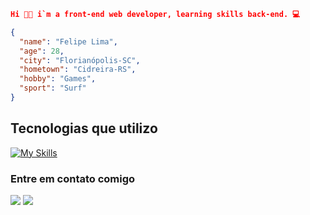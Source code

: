 ```json
Hi 👋🏻 i`m a front-end web developer, learning skills back-end. 💻

{
  "name": "Felipe Lima",
  "age": 28,
  "city": "Florianópolis-SC",
  "hometown": "Cidreira-RS",
  "hobby": "Games",
  "sport": "Surf"
}
```

## Tecnologias que utilizo
[![My Skills](https://skillicons.dev/icons?i=js,html,css,ts,nodejs,mysql,sqlite,react,express)](https://skillicons.dev)

  <h3>Entre em contato comigo</h3>
  <a href="https://linkedin.com/in/felipelimars" target="_blank"><img src="https://img.shields.io/badge/LinkedIn-0077B5?style=for-the-badge&logo=linkedin&logoColor=white" target="_blank"></a> 
  <a href="https://instagram.com/felipelimars" target="_blank"><img src="https://img.shields.io/badge/-Instagram-%23E4405F?style=for-the-badge&logo=instagram&logoColor=white" target="_blank"></a> 
</div>
